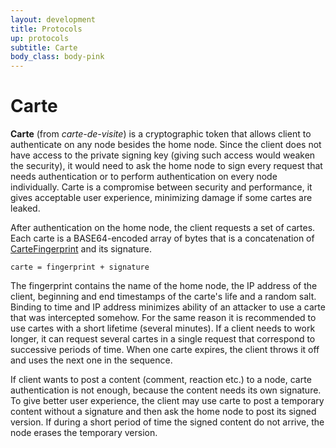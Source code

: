 ```yaml
---
layout: development
title: Protocols
up: protocols
subtitle: Carte
body_class: body-pink
---
```


# Carte

**Carte** (from *carte-de-visite*) is a cryptographic token that allows
client to authenticate on any node besides the home node. Since the
client does not have access to the private signing key (giving such
access would weaken the security), it would need to ask the home node to
sign every request that needs authentication or to perform
authentication on every node individually. Carte is a compromise between
security and performance, it gives acceptable user experience,
minimizing damage if some cartes are leaked.

After authentication on the home node, the client requests a set of
cartes. Each carte is a BASE64-encoded array of bytes that is a
concatenation of
[CarteFingerprint](/development/protocols/node-api-fingerprints.html#CarteFingerprint)
and its signature.

```
carte = fingerprint + signature
```

The fingerprint contains the name of the home node, the IP address of
the client, beginning and end timestamps of the carte's life and a
random salt. Binding to time and IP address minimizes ability of an
attacker to use a carte that was intercepted somehow. For the same
reason it is recommended to use cartes with a short lifetime (several
minutes). If a client needs to work longer, it can request several
cartes in a single request that correspond to successive periods of
time. When one carte expires, the client throws it off and uses the next
one in the sequence.

If client wants to post a content (comment, reaction etc.) to a node,
carte authentication is not enough, because the content needs its own
signature. To give better user experience, the client may use carte to
post a temporary content without a signature and then ask the home node
to post its signed version. If during a short period of time the signed
content do not arrive, the node erases the temporary version.
